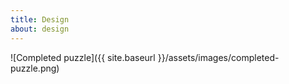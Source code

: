 ```yaml
---
title: Design
about: design
---
```


![Completed puzzle]({{ site.baseurl }}/assets/images/completed-puzzle.png)
